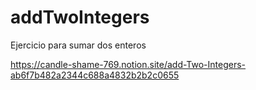# addTwoIntegers
Ejercicio para sumar dos enteros

https://candle-shame-769.notion.site/add-Two-Integers-ab6f7b482a2344c688a4832b2b2c0655
